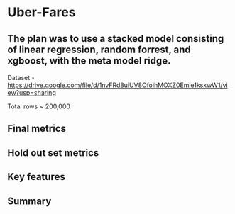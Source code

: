 # Uber-Fares

## The plan was to use a stacked model consisting of linear regression, random forrest, and xgboost, with the meta model ridge.

Dataset - https://drive.google.com/file/d/1nvFRd8uiUV8OfoihMOXZ0Emle1ksxwW1/view?usp=sharing

Total rows ~ 200,000

## Final metrics

## Hold out set metrics

## Key features

## Summary
